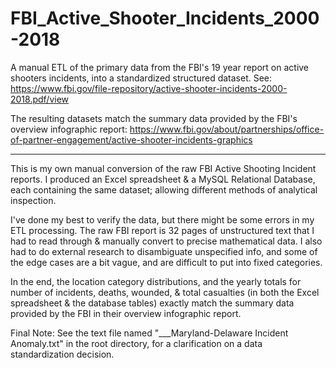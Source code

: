 # FBI_Active_Shooter_Incidents_2000-2018
A manual ETL of the primary data from the FBI's 19 year report on active shooters incidents, into a standardized structured dataset.
See:
https://www.fbi.gov/file-repository/active-shooter-incidents-2000-2018.pdf/view

The resulting datasets match the summary data provided by the FBI's overview infographic report:
https://www.fbi.gov/about/partnerships/office-of-partner-engagement/active-shooter-incidents-graphics

----

This is my own manual conversion of the raw FBI Active Shooting Incident reports. I produced an Excel spreadsheet & a MySQL Relational Database, each containing the same dataset; allowing different methods of analytical inspection.

I've done my best to verify the data, but there might be some errors in my ETL processing. The raw FBI report is 32 pages of unstructured text that I had to read through & manually convert to precise mathematical data. I also had to do external research to disambiguate unspecified info, and some of the edge cases are a bit vague, and are difficult to put into fixed categories.

In the end, the location category distributions, and the yearly totals for number of incidents, deaths, wounded, & total casualties (in both the Excel spreadsheet & the database tables) exactly match the summary data provided by the FBI in their overview infographic report.

Final Note:
See the text file named "___Maryland-Delaware Incident Anomaly.txt" in the root directory, for a clarification on a data standardization decision.
